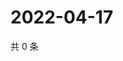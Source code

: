 # 2022-04-17

共 0 条

<!-- BEGIN WEIBO -->
<!-- 最后更新时间 Sun Apr 17 2022 06:14:26 GMT+0800 (China Standard Time) -->

<!-- END WEIBO -->
